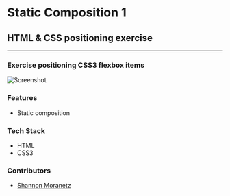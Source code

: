 
# Static Composition 1

## HTML & CSS positioning exercise

* * *

### Exercise positioning CSS3 flexbox items

![Screenshot](https://i.imgur.com/cmUsMBn.jpg)

### Features

*   Static composition

### Tech Stack

*   HTML
*   CSS3

### Contributors

* [Shannon Moranetz](https://github.com/shannonmoranetz)